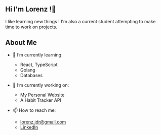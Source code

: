 ## Hi I'm Lorenz !👋
  I like learning new things ! I'm also a current student attempting to make time to work on projects.
  
## About Me

- 🌱 I’m currently learning:
  * React, TypeScript
  * Golang
  * Databases 

- 🔭 I’m currently working on:
  *  My Personal Website
  *  A Habit Tracker API

- 📫 How to reach me:
  * lorenz.jdr@gmail.com
  * [LinkedIn](www.linkedin.com/in/lorenzjdr)

<!--
**lorenzjdr/lorenzjdr** is a ✨ _special_ ✨ repository because its `README.md` (this file) appears on your GitHub profile.

Here are some ideas to get you started:

- 🔭 I’m currently working on ...
- 🌱 I’m currently learning ...
- 👯 I’m looking to collaborate on ...
- 🤔 I’m looking for help with ...
- 💬 Ask me about ...
- 📫 How to reach me: ...
- 😄 Pronouns: ...
- ⚡ Fun fact: ...
-->
